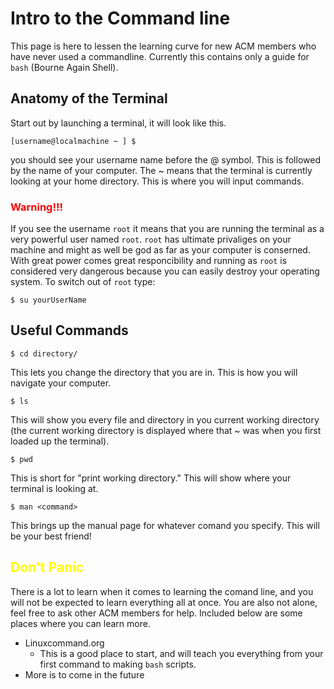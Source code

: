 # Intro to the Command line

This page is here to lessen the learning curve for new ACM members who have never used a 
commandline. Currently this contains only a guide for `bash` (Bourne Again Shell).

## Anatomy of the Terminal

Start out by launching a terminal, it will look like this.

    [username@localmachine ~ ] $ 

you should see your username name before the @ symbol.
 This is followed by the name of your computer. The ~ means that the terminal is currently looking at your
home directory. This is where you will input commands.

### <span style="color:red">**Warning!!!**</span>

 If you see the username `root` it means that you are running the terminal as a very powerful user named 
 `root`. `root` has ultimate privaliges on your machine and might as well be god as far as your computer is 
 conserned. With great power comes great responcibility and running as `root` is considered very dangerous 
 because you can easily destroy your operating system. To switch out of `root` type:

    $ su yourUserName

## Useful Commands

    $ cd directory/
This lets you change the directory that you are in. This is how you will navigate your computer.

    $ ls
This will show you every file and directory in you current working directory (the current working directory is displayed where that ~ was when you first loaded up the terminal).

    $ pwd
This is short for "print working directory." This will show where your terminal is looking at.

    $ man <command>
This brings up the manual page for whatever comand you specify. This will be your best friend!

## <span style="color:yellow">Don't Panic</span>
There is a lot to learn when it comes to learning the comand line, and you will not be expected to learn everything all at once. You are also not alone, feel free to ask other ACM members  for help. Included below are some places where you can learn more.

- Linuxcommand.org 
    - This is a good place to start, and will teach you everything from your first command to making `bash` scripts.
- More is to come in the future


